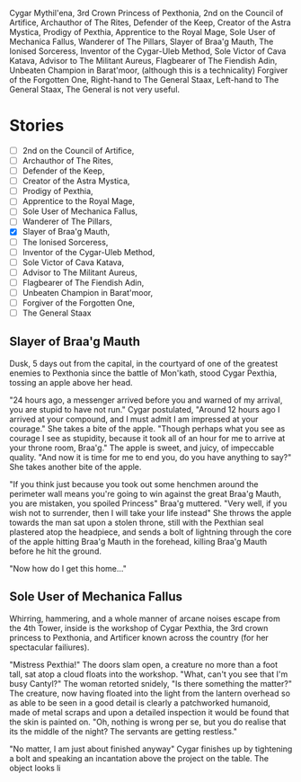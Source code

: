 Cygar Mythil'ena, 
3rd Crown Princess of Pexthonia,
2nd on the Council of Artifice,
Archauthor of The Rites,
Defender of the Keep,
Creator of the Astra Mystica,
Prodigy of Pexthia,
Apprentice to the Royal Mage,
Sole User of Mechanica Fallus,
Wanderer of The Pillars,
Slayer of Braa'g Mauth,
The Ionised Sorceress,
Inventor of the Cygar-Uleb Method,
Sole Victor of Cava Katava,
Advisor to The Militant Aureus,
Flagbearer of The Fiendish Adin,
Unbeaten Champion in Barat'moor, (although this is a technicality)
Forgiver of the Forgotten One,
Right-hand to The General Staax,
Left-hand to The General Staax, 
The General is not very useful.

# Stories

- [ ] 2nd on the Council of Artifice,
- [ ] Archauthor of The Rites,
- [ ] Defender of the Keep,
- [ ] Creator of the Astra Mystica,
- [ ] Prodigy of Pexthia,
- [ ] Apprentice to the Royal Mage,
- [ ] Sole User of Mechanica Fallus,
- [ ] Wanderer of The Pillars,
- [x] Slayer of Braa'g Mauth,
- [ ] The Ionised Sorceress,
- [ ] Inventor of the Cygar-Uleb Method,
- [ ] Sole Victor of Cava Katava,
- [ ] Advisor to The Militant Aureus,
- [ ] Flagbearer of The Fiendish Adin,
- [ ] Unbeaten Champion in Barat'moor,
- [ ] Forgiver of the Forgotten One,
- [ ] The General Staax

## Slayer of Braa'g Mauth

Dusk, 5 days out from the capital, in the courtyard of one of the greatest enemies to Pexthonia since the battle of Mon'kath, stood Cygar Pexthia, tossing an apple above her head.

"24 hours ago, a messenger arrived before you and warned of my arrival, you are stupid to have not run." Cygar postulated, "Around 12 hours ago I arrived at your compound, and I must admit I am impressed at your courage." She takes a bite of the apple. "Though perhaps what you see as courage I see as stupidity, because it took all of an hour for me to arrive at your throne room, Braa'g." The apple is sweet, and juicy, of impeccable quality. "And now it is time for me to end you, do you have anything to say?" She takes another bite of the apple.

"If you think just because you took out some henchmen around the perimeter wall means you're going to win against the great Braa'g Mauth, you are mistaken, you spoiled Princess" Braa'g muttered. "Very well, if you wish not to surrender, then I will take your life instead" She throws the apple towards the man sat upon a stolen throne, still with the Pexthian seal plastered atop the headpiece, and sends a bolt of lightning through the core of the apple hitting Braa'g Mauth in the forehead, killing Braa'g Mauth before he hit the ground.

"Now how do I get this home..."

## Sole User of Mechanica Fallus

Whirring, hammering, and a whole manner of arcane noises escape from the 4th Tower, inside is the workshop of Cygar Pexthia, the 3rd crown princess to Pexthonia, and Artificer known across the country (for her spectacular failiures). 

"Mistress Pexthia!" The doors slam open, a creature no more than a foot tall, sat atop a cloud floats into the workshop. "What, can't you see that I'm busy Cantyl?" The woman retorted snidely, "Is there something the matter?" The creature, now having floated into the light from the lantern overhead so as able to be seen in a good detail is clearly a patchworked humanoid, made of metal scraps and upon a detailed inspection it would be found that the skin is painted on. "Oh, nothing is wrong per se, but you do realise that its the middle of the night? The servants are getting restless."

"No matter, I am just about finished anyway" Cygar finishes up by tightening a bolt and speaking an incantation above the project on the table. The object looks li
